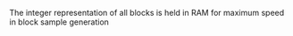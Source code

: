 The integer representation of all blocks is held in RAM for maximum speed in block sample generation
